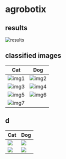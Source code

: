 # agrobotix
## results
![results](https://github.com/user-attachments/assets/90fd6183-2bac-4b32-89b3-35b89d827052)

## classified images
| Cat                | Dog                |
|--------------------|--------------------|
| ![img1](https://github.com/user-attachments/assets/544233ee-9289-43aa-9756-64dac3434dc7) | ![img2](https://github.com/user-attachments/assets/bc1f4e52-0481-4af4-8a27-f67d92baedea) |
| ![img3](https://github.com/user-attachments/assets/c1911bdd-8d2f-4b53-81ad-e5472a7cb428) | ![img4](https://github.com/user-attachments/assets/8e0f20a0-1b02-4008-97e8-a1b257a0376a) |
| ![img5](https://github.com/user-attachments/assets/f3d79ca0-62d5-46f7-85fb-4dc33d414a12) | ![img6](https://github.com/user-attachments/assets/4e1dd92c-095e-4239-ba63-75acdcbfee6f) |
| ![img7](https://github.com/user-attachments/assets/4616dbb6-9037-4576-9483-c2f1cd5facfa) |


## d
| Cat                | Dog                |
|--------------------|--------------------|
| ![](https://placekitten.com/200/200) | ![](https://placedog.net/200/200) |
| ![](https://placekitten.com/201/201) | ![](https://placedog.net/201/201) |
